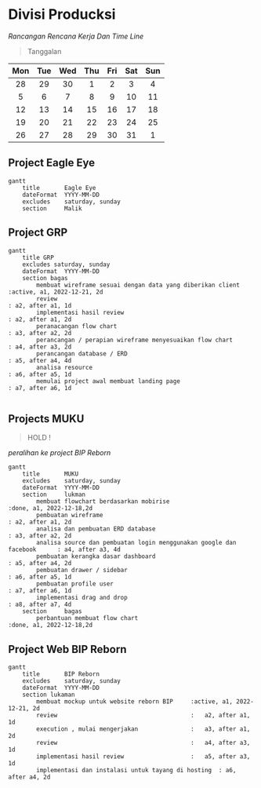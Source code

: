 <style>
    html, body {
        width: 1280px
    }
</style>



# Divisi Producksi

_Rancangan Rencana Kerja Dan Time Line_

> Tanggalan

|  Mon  |  Tue  |  Wed  |  Thu  |  Fri  |  Sat  |  Sun  |
| :---: | :---: | :---: | :---: | :---: | :---: | :---: |
|  28   |  29   |  30   |   1   |   2   |   3   |   4   |
|   5   |   6   |   7   |   8   |   9   |  10   |  11   |
|  12   |  13   |  14   |  15   |  16   |  17   |  18   |
|  19   |  20   |  21   |  22   |  23   |  24   |  25   |
|  26   |  27   |  28   |  29   |  30   |  31   |   1   |

## Project Eagle Eye

```mermaid
gantt
    title       Eagle Eye
    dateFormat  YYYY-MM-DD
    excludes    saturday, sunday
    section     Malik
```

## Project GRP

```mermaid
gantt
    title GRP
    excludes saturday, sunday
    dateFormat  YYYY-MM-DD
    section bagas
        membuat wireframe sesuai dengan data yang diberikan client              :active, a1, 2022-12-21, 2d
        review                                                                  : a2, after a1, 1d
        implementasi hasil review                                               : a2, after a1, 2d
        peranacangan flow chart                                                 : a3, after a2, 2d
        perancangan / perapian wireframe menyesuaikan flow chart                : a4, after a3, 2d
        perancangan database / ERD                                              : a5, after a4, 4d
        analisa resource                                                        : a6, after a5, 1d
        memulai project awal membuat landing page                               : a7, after a6, 1d
        
```

## Projects MUKU
> HOLD !

_peralihan ke project BIP Reborn_

```mermaid
gantt
    title       MUKU
    excludes    saturday, sunday
    dateFormat  YYYY-MM-DD
    section     lukman 
        membuat flowchart berdasarkan mobirise                                  :done, a1, 2022-12-18,2d
        pembuatan wireframe                                                     : a2, after a1, 2d
        analisa dan pembuatan ERD database                                      : a3, after a2, 2d
        analisa source dan pembuatan login menggunakan google dan facebook      : a4, after a3, 4d
        pembuatan kerangka dasar dashboard                                      : a5, after a4, 2d
        pembuatan drawer / sidebar                                              : a6, after a5, 1d
        pembuatan profile user                                                  : a7, after a6, 1d
        implementasi drag and drop                                              : a8, after a7, 4d
    section     bagas
        perbantuan membuat flow chart                                           :done, a1, 2022-12-18,2d
```

## Project Web BIP Reborn
```mermaid
gantt
    title       BIP Reborn
    excludes    saturday, sunday
    dateFormat  YYYY-MM-DD
    section lukaman
        membuat mockup untuk website reborn BIP     :active, a1, 2022-12-21, 2d
        review                                      :   a2, after a1, 1d
        execution , mulai mengerjakan               :   a3, after a1, 2d
        review                                      :   a4, after a3, 1d
        implementasi hasil review                   :   a5, after a3, 1d
        implementasi dan instalasi untuk tayang di hosting  : a6, after a4, 2d
```
